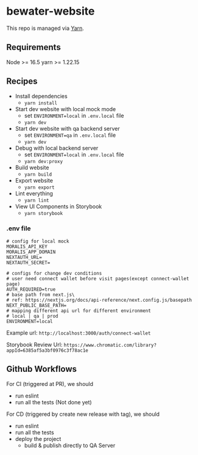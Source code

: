 # bewater-website

This repo is managed via [Yarn](https://yarnpkg.com).

## Requirements
Node >= 16.5
yarn >= 1.22.15

## Recipes

* Install dependencies
  * `yarn install`
* Start dev website with local mock mode
  * set `ENVIRONMENT=local` in `.env.local` file
  * `yarn dev`
* Start dev website with qa backend server
  * set `ENVIRONMENT=qa` in `.env.local` file
  * `yarn dev`
* Debug with local backend server
  * set `ENVIRONMENT=local` in `.env.local` file
  * `yarn dev:proxy`
* Build website
  * `yarn build`
* Export website
  * `yarn export`
* Lint everything
  * `yarn lint`
* View UI Components in Storybook
  * `yarn storybook`

### .env file
```
# config for local mock
MORALIS_API_KEY
MORALIS_APP_DOMAIN
NEXTAUTH_URL=
NEXTAUTH_SECRET=

# configs for change dev conditions
# user need connect wallet before visit pages(except connect-wallet page)
AUTH_REQUIRED=true
# base path from next.js\
# ref: https://nextjs.org/docs/api-reference/next.config.js/basepath
NEXT_PUBLIC_BASE_PATH=
# mapping different api url for different environment
# local | qa | prod
ENVIRONMENT=local
```

Example url:
`http://localhost:3000/auth/connect-wallet`

Storybook Review Url:
`https://www.chromatic.com/library?appId=6385af5a3bf0976c3f78ac1e`

## Github Workflows
For CI (triggered at PR), we should
* run eslint
* run all the tests (Not done yet)

For CD (triggered by create new release with tag), we should
* run eslint
* run all the tests
* deploy the project
  * build & publish directly to QA Server
